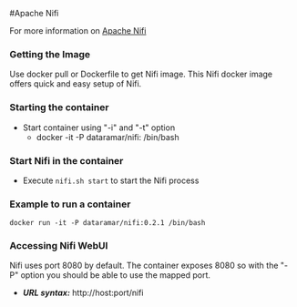 #Apache Nifi

For more information on [Apache Nifi](https://nifi.apache.org/index.html)

### Getting the Image
Use docker pull or Dockerfile to get Nifi image.
This Nifi docker image offers quick and easy setup of Nifi.

### Starting the container
* Start container using "-i" and "-t" option
  * docker -it -P dataramar/nifi:<tag> /bin/bash

### Start Nifi in the container
* Execute ```nifi.sh start``` to start the Nifi process

### Example to run a container
    docker run -it -P dataramar/nifi:0.2.1 /bin/bash
    
### Accessing Nifi WebUI
Nifi uses port 8080 by default. The container exposes 8080 so with the "-P" option you should be able to use the mapped port.
* ***URL syntax:*** http://host:port/nifi
